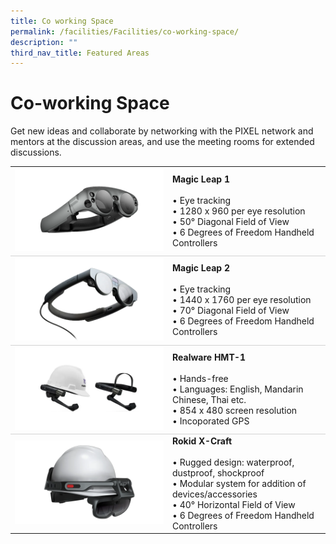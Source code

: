 ```yaml
---
title: Co working Space
permalink: /facilities/Facilities/co-working-space/
description: ""
third_nav_title: Featured Areas
---
```

# Co-working Space

Get new ideas and collaborate by networking with the PIXEL network and mentors at the discussion areas, and use the meeting rooms for extended discussions.

<table>
	<tr>
		<td style="width:50%; vertical-align:middle; border-bottom: 0.75px solid lightgrey"><img src="/images/Facilities/AR%20VR%20Lab/AR%20Headset%20Magic%20Leap%201.png"></td>
		<td style="width:50%; vertical-align:middle; border-bottom: 0.75px solid lightgrey"><b>Magic Leap 1</b><br>
			<br>• Eye tracking 
			<br>• 1280 x 960 per eye resolution
			<br>• 50° Diagonal Field of View
			<br>• 6 Degrees of Freedom Handheld Controllers
		</td>
	</tr>
	<tr>
		<td style="width:50%; vertical-align:middle; border-bottom: 0.75px solid lightgrey"><img src="/images/Facilities/AR%20VR%20Lab/AR%20Headset%20Magic%20Leap%202.png"></td>
		<td style="width:50%; vertical-align:middle; border-bottom: 0.75px solid lightgrey"><b>Magic Leap 2</b><br>
			<br>• Eye tracking 
			<br>• 1440 x 1760 per eye resolution
			<br>• 70° Diagonal Field of View
			<br>• 6 Degrees of Freedom Handheld Controllers
		</td>
	</tr>
	<tr>
		<td style="width:50%; vertical-align:middle; border-bottom: 0.75px solid lightgrey"><img src="/images/Facilities/AR%20VR%20Lab/AR%20Headset%20Realware%20HMT-1.png"></td>
		<td style="width:50%; vertical-align:middle; border-bottom: 0.75px solid lightgrey"><b>Realware HMT-1</b><br>
			<br>• Hands-free
			<br>• Languages: English, Mandarin Chinese, Thai etc.
			<br>• 854 x 480 screen resolution
			<br>• Incoporated GPS
		</td>
	</tr>
    <tr>
		<td style="width:50%; vertical-align:middle;"><img src="/images/Facilities/AR%20VR%20Lab/AR%20Headset%20Rokid%20X-Craft.png"></td>
		<td style="width:50%; vertical-align:middle;"><b>Rokid X-Craft</b><br>
			<br>• Rugged design: waterproof, dustproof, shockproof 
			<br>• Modular system for addition of devices/accessories
			<br>• 40° Horizontal Field of View
			<br>• 6 Degrees of Freedom Handheld Controllers
		</td>
	</tr>
</table>
<br>